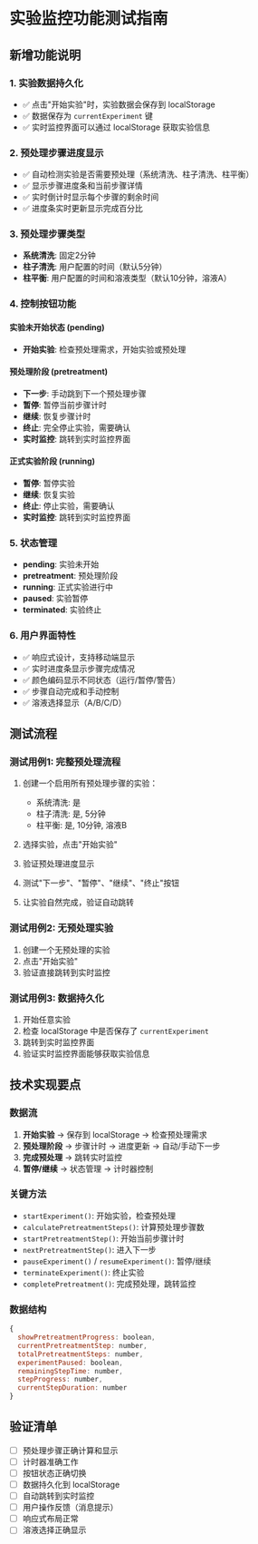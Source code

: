 # 实验监控功能测试指南

## 新增功能说明

### 1. 实验数据持久化
- ✅ 点击"开始实验"时，实验数据会保存到 localStorage
- ✅ 数据保存为 `currentExperiment` 键
- ✅ 实时监控界面可以通过 localStorage 获取实验信息

### 2. 预处理步骤进度显示
- ✅ 自动检测实验是否需要预处理（系统清洗、柱子清洗、柱平衡）
- ✅ 显示步骤进度条和当前步骤详情
- ✅ 实时倒计时显示每个步骤的剩余时间
- ✅ 进度条实时更新显示完成百分比

### 3. 预处理步骤类型
- **系统清洗**: 固定2分钟
- **柱子清洗**: 用户配置的时间（默认5分钟）
- **柱平衡**: 用户配置的时间和溶液类型（默认10分钟，溶液A）

### 4. 控制按钮功能

#### 实验未开始状态 (pending)
- **开始实验**: 检查预处理需求，开始实验或预处理

#### 预处理阶段 (pretreatment)
- **下一步**: 手动跳到下一个预处理步骤
- **暂停**: 暂停当前步骤计时
- **继续**: 恢复步骤计时
- **终止**: 完全停止实验，需要确认
- **实时监控**: 跳转到实时监控界面

#### 正式实验阶段 (running)
- **暂停**: 暂停实验
- **继续**: 恢复实验
- **终止**: 停止实验，需要确认
- **实时监控**: 跳转到实时监控界面

### 5. 状态管理
- **pending**: 实验未开始
- **pretreatment**: 预处理阶段
- **running**: 正式实验进行中
- **paused**: 实验暂停
- **terminated**: 实验终止

### 6. 用户界面特性
- ✅ 响应式设计，支持移动端显示
- ✅ 实时进度条显示步骤完成情况
- ✅ 颜色编码显示不同状态（运行/暂停/警告）
- ✅ 步骤自动完成和手动控制
- ✅ 溶液选择显示（A/B/C/D）

## 测试流程

### 测试用例1: 完整预处理流程
1. 创建一个启用所有预处理步骤的实验：
   - 系统清洗: 是
   - 柱子清洗: 是, 5分钟
   - 柱平衡: 是, 10分钟, 溶液B

2. 选择实验，点击"开始实验"
3. 验证预处理进度显示
4. 测试"下一步"、"暂停"、"继续"、"终止"按钮
5. 让实验自然完成，验证自动跳转

### 测试用例2: 无预处理实验
1. 创建一个无预处理的实验
2. 点击"开始实验"
3. 验证直接跳转到实时监控

### 测试用例3: 数据持久化
1. 开始任意实验
2. 检查 localStorage 中是否保存了 `currentExperiment`
3. 跳转到实时监控界面
4. 验证实时监控界面能够获取实验信息

## 技术实现要点

### 数据流
1. **开始实验** → 保存到 localStorage → 检查预处理需求
2. **预处理阶段** → 步骤计时 → 进度更新 → 自动/手动下一步
3. **完成预处理** → 跳转实时监控
4. **暂停/继续** → 状态管理 → 计时器控制

### 关键方法
- `startExperiment()`: 开始实验，检查预处理
- `calculatePretreatmentSteps()`: 计算预处理步骤数
- `startPretreatmentStep()`: 开始当前步骤计时
- `nextPretreatmentStep()`: 进入下一步
- `pauseExperiment()` / `resumeExperiment()`: 暂停/继续
- `terminateExperiment()`: 终止实验
- `completePretreatment()`: 完成预处理，跳转监控

### 数据结构
```javascript
{
  showPretreatmentProgress: boolean,
  currentPretreatmentStep: number,
  totalPretreatmentSteps: number,
  experimentPaused: boolean,
  remainingStepTime: number,
  stepProgress: number,
  currentStepDuration: number
}
```

## 验证清单
- [ ] 预处理步骤正确计算和显示
- [ ] 计时器准确工作
- [ ] 按钮状态正确切换
- [ ] 数据持久化到 localStorage
- [ ] 自动跳转到实时监控
- [ ] 用户操作反馈（消息提示）
- [ ] 响应式布局正常
- [ ] 溶液选择正确显示